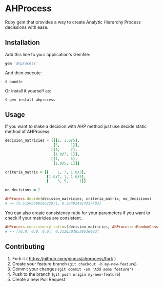 # AHProcess

Ruby gem that provides a way to create Analytic Hierarchy Process decissions with ease.

## Installation

Add this line to your application's Gemfile:

```ruby
gem 'ahprocess'
```

And then execute:

    $ bundle

Or install it yourself as:

    $ gem install ahprocess

## Usage

If you want to make a decision with AHP method just use decide static method of AHProcess:

```ruby
decision_matricies = [[[1, 1.0/5],
                      [5,     1]],
                     [[1,     7],
                      [1.0/7, 1]],
                     [[1,     5],
                      [1.0/5, 1]]]

criteria_matrix = [[    1, 7, 1.0/3],
                   [1.0/7, 1, 1.0/5],
                   [    3, 5,     1]]

no_decisions = 2

AHProcess.decide(decision_matricies, criteria_matrix, no_decisions)
# => [0.6150850856622971, 0.384914914337703]
```

You can also create consistency ratio for your parameters if you want to check if your matricies are consistent.

```ruby
AHProcess.consistency_ratios(decision_matricies, AHProcess::RandomConsistencyIndexTable.index(no_decisions), criteria_matrix)
# => [[0.0, 0.0, 0.0], 0.31263038528636483]
```

## Contributing

1. Fork it ( https://github.com/pinoss/ahprocess/fork )
2. Create your feature branch (`git checkout -b my-new-feature`)
3. Commit your changes (`git commit -am 'Add some feature'`)
4. Push to the branch (`git push origin my-new-feature`)
5. Create a new Pull Request
